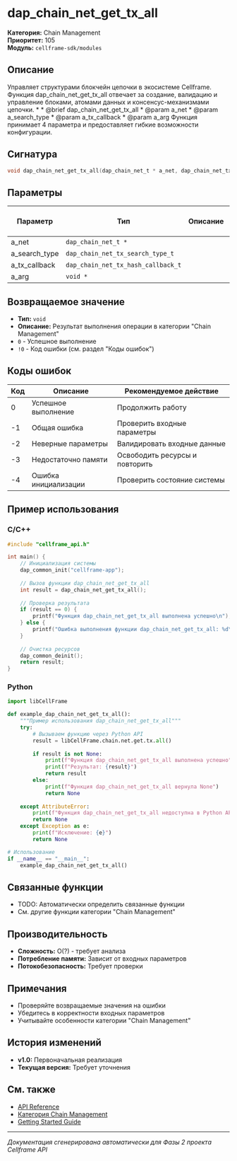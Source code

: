 # dap_chain_net_get_tx_all

**Категория:** Chain Management  
**Приоритет:** 105  
**Модуль:** `cellframe-sdk/modules`

## Описание
Управляет структурами блокчейн цепочки в экосистеме Cellframe. Функция dap_chain_net_get_tx_all отвечает за создание, валидацию и управление блоками, атомами данных и консенсус-механизмами цепочки. * * @brief dap_chain_net_get_tx_all * @param a_net * @param a_search_type * @param a_tx_callback * @param a_arg Функция принимает 4 параметра и предоставляет гибкие возможности конфигурации.

## Сигнатура
```c
void dap_chain_net_get_tx_all(dap_chain_net_t * a_net, dap_chain_net_tx_search_type_t a_search_type ,dap_chain_net_tx_hash_callback_t a_tx_callback, void * a_arg) {
```

## Параметры
| Параметр | Тип | Описание | Обязательный | Значение по умолчанию |
|----------|-----|----------|--------------|----------------------|
| a_net | `dap_chain_net_t *` |  | Нет | NULL |
| a_search_type | `dap_chain_net_tx_search_type_t` |  | Да | 0 |
| a_tx_callback | `dap_chain_net_tx_hash_callback_t` |  | Да | 0 |
| a_arg | `void *` |  | Нет | NULL |


## Возвращаемое значение
- **Тип:** `void`
- **Описание:** Результат выполнения операции в категории "Chain Management"
- `0` - Успешное выполнение
- `!0` - Код ошибки (см. раздел "Коды ошибок")

## Коды ошибок
| Код | Описание | Рекомендуемое действие |
|-----|----------|----------------------|
| 0 | Успешное выполнение | Продолжить работу |
| -1 | Общая ошибка | Проверить входные параметры |
| -2 | Неверные параметры | Валидировать входные данные |
| -3 | Недостаточно памяти | Освободить ресурсы и повторить |
| -4 | Ошибка инициализации | Проверить состояние системы |

## Пример использования

### C/C++
```c
#include "cellframe_api.h"

int main() {
    // Инициализация системы
    dap_common_init("cellframe-app");
    
    // Вызов функции dap_chain_net_get_tx_all
    int result = dap_chain_net_get_tx_all();
    
    // Проверка результата
    if (result == 0) {
        printf("Функция dap_chain_net_get_tx_all выполнена успешно\n");
    } else {
        printf("Ошибка выполнения функции dap_chain_net_get_tx_all: %d\n", result);
    }
    
    // Очистка ресурсов
    dap_common_deinit();
    return result;
}
```

### Python
```python
import libCellFrame

def example_dap_chain_net_get_tx_all():
    """Пример использования dap_chain_net_get_tx_all"""
    try:
        # Вызываем функцию через Python API
        result = libCellFrame.chain.net.get.tx.all()
        
        if result is not None:
            print(f"Функция dap_chain_net_get_tx_all выполнена успешно")
            print(f"Результат: {result}")
            return result
        else:
            print(f"Функция dap_chain_net_get_tx_all вернула None")
            return None
            
    except AttributeError:
        print(f"Функция dap_chain_net_get_tx_all недоступна в Python API")
        return None
    except Exception as e:
        print(f"Исключение: {e}")
        return None

# Использование
if __name__ == "__main__":
    example_dap_chain_net_get_tx_all()
```

## Связанные функции
- TODO: Автоматически определить связанные функции
- См. другие функции категории "Chain Management"

## Производительность
- **Сложность:** O(?) - требует анализа
- **Потребление памяти:** Зависит от входных параметров
- **Потокобезопасность:** Требует проверки

## Примечания
- Проверяйте возвращаемые значения на ошибки
- Убедитесь в корректности входных параметров
- Учитывайте особенности категории "Chain Management"

## История изменений
- **v1.0:** Первоначальная реализация
- **Текущая версия:** Требует уточнения

## См. также
- [API Reference](../README.md)
- [Категория Chain Management](../categories/chain_management.md)
- [Getting Started Guide](../../getting-started.md)

---
*Документация сгенерирована автоматически для Фазы 2 проекта Cellframe API*

